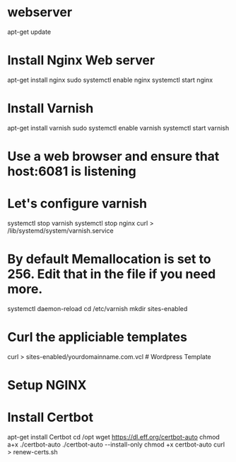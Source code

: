 # webserver
apt-get update

# Install Nginx Web server
apt-get install nginx
sudo systemctl enable nginx
systemctl start nginx


# Install Varnish
apt-get install varnish
sudo systemctl enable varnish
systemctl start varnish
# Use a web browser and ensure that host:6081 is listening

# Let's configure varnish
systemctl stop varnish
systemctl stop nginx
curl  > /lib/systemd/system/varnish.service
# By default Memallocation is set to 256. Edit that in the file if you need more.
systemctl daemon-reload
cd /etc/varnish
mkdir sites-enabled

# Curl the appliciable templates
curl  > sites-enabled/yourdomainname.com.vcl  # Wordpress Template

# Setup NGINX



# Install Certbot
apt-get install Certbot
cd /opt
wget https://dl.eff.org/certbot-auto
chmod a+x ./certbot-auto
./certbot-auto --install-only
chmod +x certbot-auto
curl > renew-certs.sh